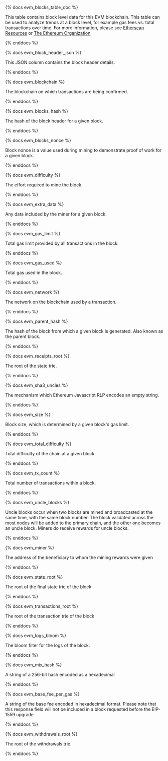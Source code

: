 {% docs evm_blocks_table_doc %}

This table contains block level data for this EVM blockchain. This table can be used to analyze trends at a block level, for example gas fees vs. total transactions over time. For more information, please see [Etherscan Resources](https://etherscan.io/directory/Learning_Resources/Ethereum) or [The Ethereum Organization](https://ethereum.org/en/developers/docs/blocks/)

{% enddocs %}


{% docs evm_block_header_json %}

This JSON column contains the block header details.

{% enddocs %}


{% docs evm_blockchain %}

The blockchain on which transactions are being confirmed.

{% enddocs %}


{% docs evm_blocks_hash %}

The hash of the block header for a given block.

{% enddocs %}


{% docs evm_blocks_nonce %}

Block nonce is a value used during mining to demonstrate proof of work for a given block.

{% enddocs %}


{% docs evm_difficulty %}

The effort required to mine the block.

{% enddocs %}


{% docs evm_extra_data %}

Any data included by the miner for a given block.

{% enddocs %}


{% docs evm_gas_limit %}

Total gas limit provided by all transactions in the block.

{% enddocs %}


{% docs evm_gas_used %}

Total gas used in the block.

{% enddocs %}

{% docs evm_network %}

The network on the blockchain used by a transaction.

{% enddocs %}


{% docs evm_parent_hash %}

The hash of the block from which a given block is generated. Also known as the parent block.

{% enddocs %}


{% docs evm_receipts_root %}

The root of the state trie.

{% enddocs %}


{% docs evm_sha3_uncles %}

The mechanism which Ethereum Javascript RLP encodes an empty string.

{% enddocs %}


{% docs evm_size %}

Block size, which is determined by a given block's gas limit.

{% enddocs %}


{% docs evm_total_difficulty %}

Total difficulty of the chain at a given block.

{% enddocs %}


{% docs evm_tx_count %}

Total number of transactions within a block.

{% enddocs %}


{% docs evm_uncle_blocks %}

Uncle blocks occur when two blocks are mined and broadcasted at the same time, with the same block number. The block validated across the most nodes will be added to the primary chain, and the other one becomes an uncle block. Miners do receive rewards for uncle blocks.

{% enddocs %}

{% docs evm_miner %}

The address of the beneficiary to whom the mining rewards were given

{% enddocs %}

{% docs evm_state_root %}

The root of the final state trie of the block

{% enddocs %}

{% docs evm_transactions_root %}

The root of the transaction trie of the block

{% enddocs %}

{% docs evm_logs_bloom %}

The bloom filter for the logs of the block.

{% enddocs %}

{% docs evm_mix_hash %}

A string of a 256-bit hash encoded as a hexadecimal

{% enddocs %}

{% docs evm_base_fee_per_gas %}

A string of the base fee encoded in hexadecimal format. Please note that this response field will not be included in a block requested before the EIP-1559 upgrade

{% enddocs %}

{% docs evm_withdrawals_root %}

The root of the withdrawals trie.

{% enddocs %}